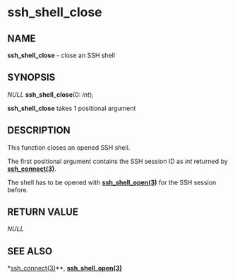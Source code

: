 # ssh_shell_close

## NAME

**ssh_shell_close** - close an SSH shell

## SYNOPSIS

*NULL* **ssh_shell_close**(0: *int*);

**ssh_shell_close** takes 1 positional argument

## DESCRIPTION

This function closes an opened SSH shell.

The first positional argument contains the SSH session ID as *int* returned by **[ssh_connect(3)](ssh_connect.md)**.

The shell has to be opened with **[ssh_shell_open(3)](ssh_shell_open.md)** for the SSH session before.

## RETURN VALUE

*NULL*

## SEE ALSO

*[ssh_connect(3)](ssh_connect.md)**, **[ssh_shell_open(3)](ssh_shell_open.md)**
